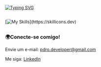 <a href="https://git.io/typing-svg"><img src="https://readme-typing-svg.demolab.com?font=Fira+Code&pause=1000&color=F78202&width=500&lines=Ol%C3%A1%2C+sou+o+Pedro+Paix%C3%A3o!" alt="Typing SVG" /></a>

##

[![My Skills](https://skillicons.dev/icons?i=html,css,javascript,java,spring,mysql,mongodb,git,github,figma,)](https://skillicons.dev)

##

### 🌍Conecte-se comigo!
<p>Envie um e-mail: <a href="mailto:pdro.developer@gmail.com">pdro.developer@gmail.com</a></p>
<p>Me siga: <a href="https://www.linkedin.com/in/pedr0almd/">LinkedIn</a></p>
